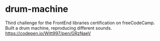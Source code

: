 # drum-machine
Third challenge for the FrontEnd libraries certification on freeCodeCamp. Built a drum machine, reproducing different sounds.
https://codepen.io/Witt997/pen/GRzNaeV
